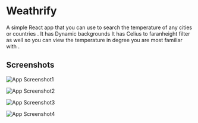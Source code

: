 
# Weathrify
A simple React app that you can use to search the temperature of any cities or countries .
It has Dynamic backgrounds
It has Celius to faranheight filter as well so you can view the temperature in degree you are most familiar with . 
## Screenshots

![App Screenshot1](https://user-images.githubusercontent.com/111895818/221903263-ec305557-8ad7-4b67-99e4-658874ad0289.png)

![App Screenshot2](https://user-images.githubusercontent.com/111895818/221904111-720180ce-115c-4dc2-9e6d-2e8836e8c3b5.png)


![App Screenshot3](https://user-images.githubusercontent.com/111895818/221904807-0070b152-9972-4ecd-b3f4-839c997878db.png)

![App Screenshot4](https://user-images.githubusercontent.com/111895818/221905060-2cf249fe-44be-4f79-942e-918e310a61ed.png)



